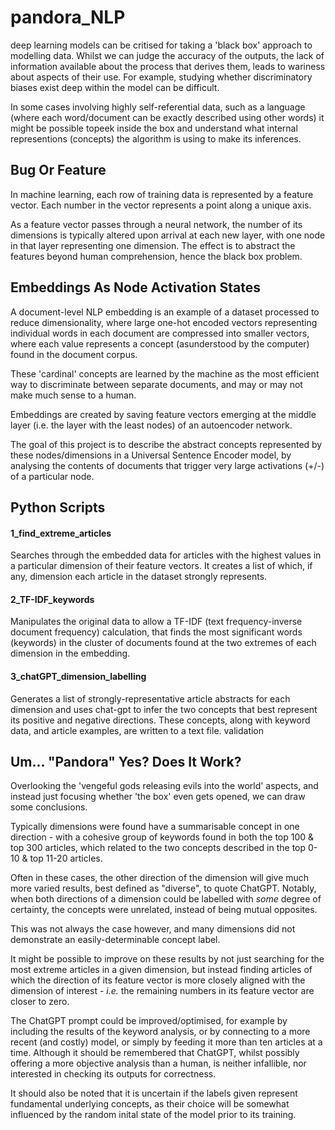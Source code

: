 # pandora_NLP

deep learning models can be critised for taking a 'black box' approach to
modelling data.  Whilst we can judge the accuracy of the outputs, the lack of 
information available about the process that derives them, leads to wariness 
about aspects of their use.  For example, studying whether discriminatory biases 
exist deep within the model can be difficult.

In some cases involving highly self-referential data, such as a language (where 
each word/document can be exactly described using other words) it might be possible
topeek inside the box and understand what internal representions (concepts) the 
algorithm is using to make its inferences.

## Bug Or Feature

In machine learning, each row of training data is represented by a feature
vector.  Each number in the vector represents a point along a unique axis.

As a feature vector passes through a neural network, the number of its dimensions 
is typically altered upon arrival at each new layer, with one node in that layer
representing one dimension.  The effect is to abstract the features beyond 
human comprehension, hence the black box problem.

## Embeddings As Node Activation States

A document-level NLP embedding is an example of a dataset processed to reduce 
dimensionality, where large one-hot encoded vectors representing individual words
in each document are compressed into smaller vectors, where each value represents
a concept (asunderstood by the computer) found in the document corpus.  

These 'cardinal' concepts are learned by the machine as the most efficient way to
discriminate between separate documents, and may or may not make much sense to a 
human.

Embeddings are created by saving feature vectors emerging at the middle layer 
(i.e. the layer with the least nodes) of an autoencoder network.

The goal of this project is to describe the abstract concepts represented by these 
nodes/dimensions in a Universal Sentence Encoder model, by analysing the contents 
of documents that trigger very large activations (+/-) of a particular node. 

## Python Scripts

#### 1_find_extreme_articles 

Searches through the embedded data for articles with the highest values in a particular
dimension of their feature vectors.  It creates a list of which, if any, dimension each
article in the dataset strongly represents.

#### 2_TF-IDF_keywords

Manipulates the original data to allow a TF-IDF (text frequency-inverse document 
frequency) calculation, that finds the most significant words (keywords) in the cluster
of documents found at the two extremes of each dimension in the embedding.

#### 3_chatGPT_dimension_labelling

Generates a list of strongly-representative article abstracts for each dimension and 
uses chat-gpt to infer the two concepts that best represent its positive and negative 
directions.  These concepts, along with keyword data, and article examples, are written
to a text file.
validation

## Um... "Pandora" Yes?  Does It Work?

Overlooking the 'vengeful gods releasing evils into the world' aspects, and instead just focusing whether 'the box' even gets opened, we can draw some conclusions.

Typically dimensions were found have a summarisable concept in one direction - with a cohesive group of keywords found in both the top 100 & top 300 articles, which related to the two concepts described in the top 0-10 & top 11-20 articles.  

Often in these cases, the other direction of the dimension will give much more varied results, best defined as "diverse", to quote ChatGPT.  Notably, when both directions of a dimension could be labelled with _some_ degree of certainty, the concepts were unrelated, instead of being mutual opposites.

This was not always the case however, and many dimensions did not demonstrate an easily-determinable concept label.

It might be possible to improve on these results by not just searching for the most extreme articles in a given dimension, but instead finding articles of which the direction of its feature vector is more closely aligned with the dimension of interest - _i.e._ the remaining numbers in its feature vector are closer to zero.

The ChatGPT prompt could be improved/optimised, for example by including the results of the keyword analysis, or
by connecting to a more recent (and costly) model, or simply by feeding it more than ten articles at a time.  Although it should be remembered that ChatGPT, whilst possibly offering a more objective analysis than a human, is neither infallible, nor interested in checking its outputs for correctness.

It should also be noted that it is uncertain if the labels given represent fundamental underlying concepts, as their choice will be somewhat influenced by the random inital state of the model prior to its training.